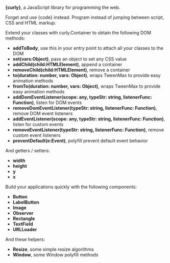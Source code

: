 **{curly}**, a JavaScript library for programming the web.

Forget <markup> and use {code} instead. Program instead of jumping between script, CSS and HTML markup. 

Extend your classes with curly.Container to obtain the following DOM methods:  
- **addToBody**, use this in your entry point to attach all your classes to the DOM  
- **set(vars:Object)**, pass an object to set any CSS value  
- **addChild(child:HTMLElement)**, append a container  
- **removeChild(child:HTMLElement)**, remove a container  
- **to(duration: number, vars: Object)**, wraps TweenMax to provide easy animation methods  
- **fromTo(duration: number, vars: Object)**, wraps TweenMax to provide easy animation methods  
- **addDomEventListener(scope: any, typeStr: string, listenerFunc: Function)**, listen for DOM events  
- **removeDomEventListener(typeStr: string, listenerFunc: Function)**, remove DOM event listeners   
- **addEventListener(scope: any, typeStr: string, listenerFunc: Function)**, listen for custom events  
- **removeEventListener(typeStr: string, listenerFunc: Function)**, remove custom event listeners  
- **preventDefault(e:Event)**, polyfill prevent default event behavior  

And getters / setters:  
- **width**  
- **height**  
- **y**  
- **x**  

Build your applications quickly with the following components:  
- **Button**  
- **LabelButton**  
- **Image**  
- **Observer**  
- **Rectangle**  
- **TextField**  
- **URLLoader**  

And these helpers:  
- **Resize**, some simple resize algorithms  
- **Window**, some Window polyfill methods



